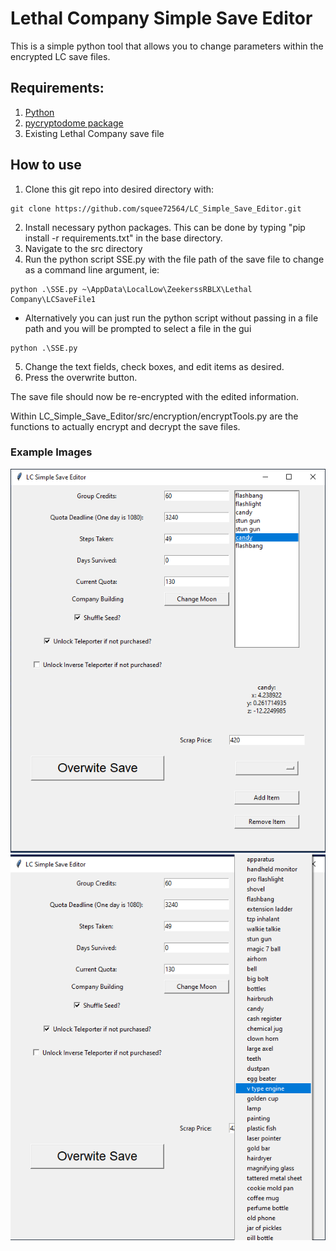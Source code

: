 # Lethal Company Simple Save Editor
This is a simple python tool that allows you to change parameters within the encrypted LC save files.

## Requirements:
1. [Python](https://www.python.org/downloads/)
2. [pycryptodome package](https://pypi.org/project/pycryptodome/)
3. Existing Lethal Company save file

## How to use
1. Clone this git repo into desired directory with:
    
```
git clone https://github.com/squee72564/LC_Simple_Save_Editor.git
```

2. Install necessary python packages. This can be done by typing "pip install -r requirements.txt" in the base directory.
3. Navigate to the src directory
4. Run the python script SSE.py with the file path of the save file to change as a command line argument, ie:

```
python .\SSE.py ~\AppData\LocalLow\ZeekerssRBLX\Lethal Company\LCSaveFile1
```
* Alternatively you can just run the python script without passing in a file path and you will be prompted to select a file in the gui

```
python .\SSE.py
```

5. Change the text fields, check boxes, and edit items as desired.
6. Press the overwrite button.

The save file should now be re-encrypted with the edited information.

Within LC_Simple_Save_Editor/src/encryption/encryptTools.py are the functions to actually encrypt and decrypt the save files.

### Example Images

![LC Simple Save Editor](https://github.com/squee72564/LC_Simple_Save_Editor/blob/main/img/cap.png)
![LC Simple Save Editor 2](https://github.com/squee72564/LC_Simple_Save_Editor/blob/main/img/cap2.png)